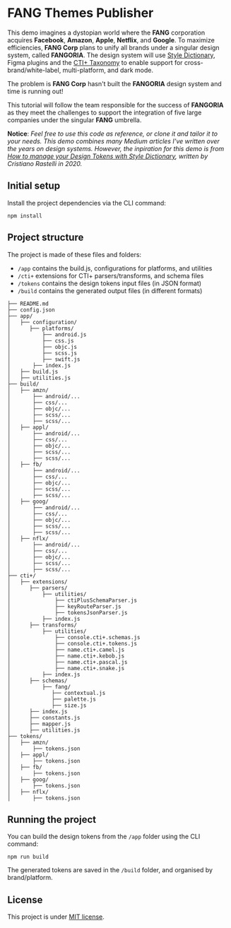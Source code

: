 # FANG Themes Publisher

This demo imagines a dystopian world where the **FANG** corporation acquires **Facebook**, **Amazon**, **Apple**, **Netflix**, and **Google**. To maximize efficiencies, **FANG Corp** plans to unify all brands under a singular design system, called **FANGORIA**. The design system will use [Style Dictionary](https://github.com/amzn/style-dictionary), Figma plugins and the [CTI+ Taxonomy](https://medium.com/user-experience-design-1/how-to-name-tokens-in-a-design-system-5b218589dadc) to enable support for cross-brand/white-label, multi-platform, and dark mode.

The problem is **FANG Corp** hasn't built the **FANGORIA** design system and time is running out!

This tutorial will follow the team responsible for the success of **FANGORIA** as they meet the challenges to support the integration of five large companies under the singular **FANG** umbrella.

**Notice**: *Feel free to use this code as reference, or clone it and tailor it to your needs. This demo combines many Medium articles I've written over the years on design systems. However, the inpiration for this demo is from [How to manage your Design Tokens with Style Dictionary](https://medium.com/@didoo/how-to-manage-your-design-tokens-with-style-dictionary-98c795b938aa), written by Cristiano Rastelli in 2020.*

## Initial setup
Install the project dependencies via the CLI command:

```
npm install
```

## Project structure
The project is made of these files and folders:

* `/app` contains the build.js, configurations for platforms, and utilities
* `/cti+` extensions for CTI+ parsers/transforms, and schema files
* `/tokens` contains the design tokens input files (in JSON format)
* `/build` contains the generated output files (in different formats)

```
├── README.md
├── config.json
├── app/
│   ├── configuration/
│      ├── platforms/
│          ├── android.js
│          ├── css.js
│          ├── objc.js
│          ├── scss.js
│          ├── swift.js
│       ├── index.js
│   ├── build.js
│   ├── utilities.js
├── build/
│   ├── amzn/
│       ├── android/...
│       ├── css/...
│       ├── objc/...
│       ├── scss/...
│       ├── scss/...
│   ├── appl/
│       ├── android/...
│       ├── css/...
│       ├── objc/...
│       ├── scss/...
│       ├── scss/...
│   ├── fb/
│       ├── android/...
│       ├── css/...
│       ├── objc/...
│       ├── scss/...
│       ├── scss/...
│   ├── goog/
│       ├── android/...
│       ├── css/...
│       ├── objc/...
│       ├── scss/...
│       ├── scss/...
│   ├── nflx/
│       ├── android/...
│       ├── css/...
│       ├── objc/...
│       ├── scss/...
│       ├── scss/...
├── cti+/
│   ├── extensions/
│      ├── parsers/
│          ├── utilities/
│              ├── ctiPlusSchemaParser.js
│              ├── keyRouteParser.js
│              ├── tokensJsonParser.js
│          ├── index.js
│      ├── transforms/
│          ├── utilities/
│              ├── console.cti+.schemas.js
│              ├── console.cti+.tokens.js
│              ├── name.cti+.camel.js
│              ├── name.cti+.kebob.js
│              ├── name.cti+.pascal.js
│              ├── name.cti+.snake.js
│          ├── index.js
│      ├── schemas/
│          ├── fang/
│             ├── contextual.js
│             ├── palette.js
│             ├── size.js
│      ├── index.js
│      ├── constants.js
│      ├── mapper.js
│      ├── utilities.js
├── tokens/
│   ├── amzn/
│       ├── tokens.json
│   ├── appl/
│       ├── tokens.json
│   ├── fb/
│       ├── tokens.json
│   ├── goog/
│       ├── tokens.json
│   ├── nflx/
│       ├── tokens.json
```

## Running the project
You can build the design tokens from the `/app` folder using the CLI command:

```
npm run build
```

The generated tokens are saved in the `/build` folder, and organised by brand/platform.

## License

This project is under [MIT license](https://github.com/didoo/style-dictionary-demo/blob/master/LICENSE).

